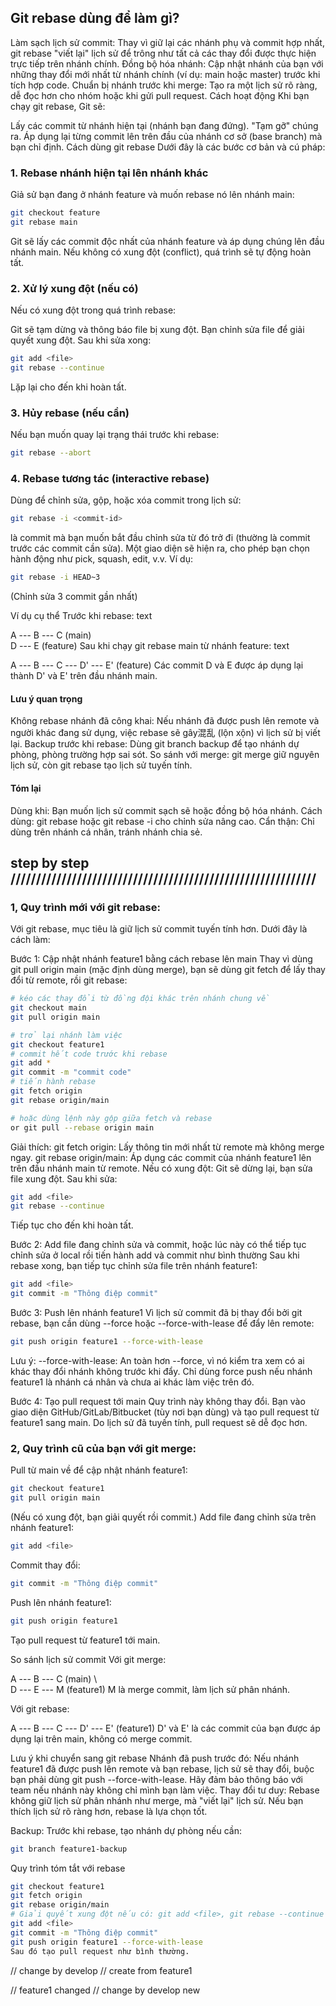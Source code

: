 ## Git rebase dùng để làm gì?
Làm sạch lịch sử commit: Thay vì giữ lại các nhánh phụ và commit hợp nhất, git rebase "viết lại" lịch sử để trông như tất cả các thay đổi được thực hiện trực tiếp trên nhánh chính.
Đồng bộ hóa nhánh: Cập nhật nhánh của bạn với những thay đổi mới nhất từ nhánh chính (ví dụ: main hoặc master) trước khi tích hợp code.
Chuẩn bị nhánh trước khi merge: Tạo ra một lịch sử rõ ràng, dễ đọc hơn cho nhóm hoặc khi gửi pull request.
Cách hoạt động
Khi bạn chạy git rebase, Git sẽ:

Lấy các commit từ nhánh hiện tại (nhánh bạn đang đứng).
"Tạm gỡ" chúng ra.
Áp dụng lại từng commit lên trên đầu của nhánh cơ sở (base branch) mà bạn chỉ định.
Cách dùng git rebase
Dưới đây là các bước cơ bản và cú pháp:

### 1. Rebase nhánh hiện tại lên nhánh khác
Giả sử bạn đang ở nhánh feature và muốn rebase nó lên nhánh main:
```sh
git checkout feature
git rebase main
```
Git sẽ lấy các commit độc nhất của nhánh feature và áp dụng chúng lên đầu nhánh main.
Nếu không có xung đột (conflict), quá trình sẽ tự động hoàn tất.
### 2. Xử lý xung đột (nếu có)
Nếu có xung đột trong quá trình rebase:

Git sẽ tạm dừng và thông báo file bị xung đột.
Bạn chỉnh sửa file để giải quyết xung đột.
Sau khi sửa xong:
```sh
git add <file>
git rebase --continue
```
Lặp lại cho đến khi hoàn tất.
### 3. Hủy rebase (nếu cần)
Nếu bạn muốn quay lại trạng thái trước khi rebase:
```sh
git rebase --abort
```
### 4. Rebase tương tác (interactive rebase)
Dùng để chỉnh sửa, gộp, hoặc xóa commit trong lịch sử:
```sh
git rebase -i <commit-id>
```
<commit-id> là commit mà bạn muốn bắt đầu chỉnh sửa từ đó trở đi (thường là commit trước các commit cần sửa).
Một giao diện sẽ hiện ra, cho phép bạn chọn hành động như pick, squash, edit, v.v.
Ví dụ:
```sh
git rebase -i HEAD~3
```
(Chỉnh sửa 3 commit gần nhất)

Ví dụ cụ thể
Trước khi rebase:
text

A --- B --- C  (main)
       \
        D --- E  (feature)
Sau khi chạy git rebase main từ nhánh feature:
text

A --- B --- C --- D' --- E'  (feature)
Các commit D và E được áp dụng lại thành D' và E' trên đầu nhánh main.

#### Lưu ý quan trọng
Không rebase nhánh đã công khai: Nếu nhánh đã được push lên remote và người khác đang sử dụng, việc rebase sẽ gây混乱 (lộn xộn) vì lịch sử bị viết lại.
Backup trước khi rebase: Dùng git branch backup để tạo nhánh dự phòng, phòng trường hợp sai sót.
So sánh với merge: git merge giữ nguyên lịch sử, còn git rebase tạo lịch sử tuyến tính.

#### Tóm lại
Dùng khi: Bạn muốn lịch sử commit sạch sẽ hoặc đồng bộ hóa nhánh.
Cách dùng: git rebase <branch> hoặc git rebase -i cho chỉnh sửa nâng cao.
Cẩn thận: Chỉ dùng trên nhánh cá nhân, tránh nhánh chia sẻ.


## step by step ////////////////////////////////////////////////////////////

### 1, Quy trình mới với git rebase:
Với git rebase, mục tiêu là giữ lịch sử commit tuyến tính hơn. Dưới đây là cách làm:

Bước 1: Cập nhật nhánh feature1 bằng cách rebase lên main
Thay vì dùng git pull origin main (mặc định dùng merge), bạn sẽ dùng git fetch để lấy thay đổi từ remote, rồi git rebase:

```sh
# kéo các thay đổi từ đồng đội khác trên nhánh chung về
git checkout main
git pull origin main

# trở lại nhánh làm việc
git checkout feature1
# commit hết code trước khi rebase
git add *
git commit -m "commit code"
# tiến hành rebase
git fetch origin
git rebase origin/main

# hoặc dùng lệnh này gộp giữa fetch và rebase
or git pull --rebase origin main 

```
Giải thích:
git fetch origin: Lấy thông tin mới nhất từ remote mà không merge ngay.
git rebase origin/main: Áp dụng các commit của nhánh feature1 lên trên đầu nhánh main từ remote.
Nếu có xung đột:
Git sẽ dừng lại, bạn sửa file xung đột.
Sau khi sửa:

```sh
git add <file>
git rebase --continue
```
Tiếp tục cho đến khi hoàn tất.

Bước 2: Add file đang chỉnh sửa và commit, hoặc lúc này có thể tiếp tục chỉnh sửa ở local rồi tiến hành add và commit như bình thường
Sau khi rebase xong, bạn tiếp tục chỉnh sửa file trên nhánh feature1:

```sh
git add <file>
git commit -m "Thông điệp commit"
```
Bước 3: Push lên nhánh feature1
Vì lịch sử commit đã bị thay đổi bởi git rebase, bạn cần dùng --force hoặc --force-with-lease để đẩy lên remote:

```sh
git push origin feature1 --force-with-lease
```

Lưu ý:
--force-with-lease: An toàn hơn --force, vì nó kiểm tra xem có ai khác thay đổi nhánh không trước khi đẩy.
Chỉ dùng force push nếu nhánh feature1 là nhánh cá nhân và chưa ai khác làm việc trên đó.

Bước 4: Tạo pull request tới main
Quy trình này không thay đổi. Bạn vào giao diện GitHub/GitLab/Bitbucket (tùy nơi bạn dùng) và tạo pull request từ feature1 sang main. Do lịch sử đã tuyến tính, pull request sẽ dễ đọc hơn.


### 2, Quy trình cũ của bạn với git merge:
Pull từ main về để cập nhật nhánh feature1:
```sh
git checkout feature1
git pull origin main
```
(Nếu có xung đột, bạn giải quyết rồi commit.)
Add file đang chỉnh sửa trên nhánh feature1:
```sh
git add <file>
```
Commit thay đổi:
```sh
git commit -m "Thông điệp commit"
```
Push lên nhánh feature1:
```sh
git push origin feature1
```
Tạo pull request từ feature1 tới main.



So sánh lịch sử commit
Với git merge:

A --- B --- C  (main)
       \     \
        D --- E --- M  (feature1)
M là merge commit, làm lịch sử phân nhánh.

Với git rebase:

A --- B --- C --- D' --- E'  (feature1)
D' và E' là các commit của bạn được áp dụng lại trên main, không có merge commit.

Lưu ý khi chuyển sang git rebase
Nhánh đã push trước đó: Nếu nhánh feature1 đã được push lên remote và bạn rebase, lịch sử sẽ thay đổi, buộc bạn phải dùng git push --force-with-lease. Hãy đảm bảo thông báo với team nếu nhánh này không chỉ mình bạn làm việc.
Thay đổi tư duy: Rebase không giữ lịch sử phân nhánh như merge, mà "viết lại" lịch sử. Nếu bạn thích lịch sử rõ ràng hơn, rebase là lựa chọn tốt.

Backup: Trước khi rebase, tạo nhánh dự phòng nếu cần:
```sh
git branch feature1-backup
```
Quy trình tóm tắt với rebase
```sh
git checkout feature1
git fetch origin
git rebase origin/main
# Giải quyết xung đột nếu có: git add <file>, git rebase --continue
git add <file>
git commit -m "Thông điệp commit"
git push origin feature1 --force-with-lease
Sau đó tạo pull request như bình thường.
```
// change by develop
// create from feature1

// feature1 changed
// change by develop new